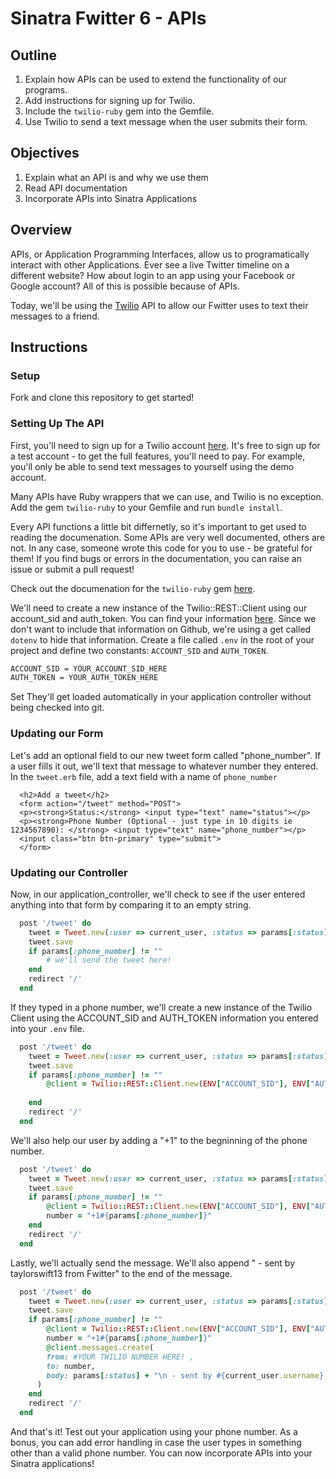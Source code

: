# Sinatra Fwitter 6 -  APIs

## Outline
 1. Explain how APIs can be used to extend the functionality of our programs. 
 2. Add instructions for signing up for Twilio.
 3. Include the `twilio-ruby` gem into the Gemfile. 
 4. Use Twilio to send a text message when the user submits their form. 

## Objectives

1. Explain what an API is and why we use them
2. Read API documentation
3. Incorporate APIs into Sinatra Applications

## Overview

APIs, or Application Programming Interfaces, allow us to programatically interact with other Applications. Ever see a live Twitter timeline on a different website? How about login to an app using your Facebook or Google account? All of this is possible because of APIs. 

Today, we'll be using the [Twilio](https://www.twilio.com/) API to allow our Fwitter uses to text their messages to a friend. 

## Instructions

### Setup

Fork and clone this repository to get started! 


### Setting Up The API

First, you'll need to sign up for a Twilio account [here](https://www.twilio.com/try-twilio). It's free to sign up for a test account - to get the full features, you'll need to pay. For example, you'll only be able to send text messages to yourself using the demo account. 

Many APIs have Ruby wrappers that we can use, and Twilio is no exception. Add the gem `twilio-ruby` to your Gemfile and run `bundle install`. 

Every API functions a little bit differnetly, so it's important to get used to reading the documenation. Some APIs are very well documented, others are not. In any case, someone wrote this code for you to use - be grateful for them! If you find bugs or errors in the documentation, you can raise an issue or submit a pull request! 

Check out the documenation for the `twilio-ruby` gem [here](https://github.com/twilio/twilio-ruby/blob/master/README.md). 

We'll need to create a new instance of the Twilio::REST::Client using our account_sid and auth_token. You can find your information [here](https://www.twilio.com/user/account/developer-tools/api-explorer/message-create). Since we don't want to include that information on Github, we're using a get called `dotenv` to hide that information. Create a file called `.env` in the root of your project and define two constants: `ACCOUNT_SID` and `AUTH_TOKEN`. 

```bash
ACCOUNT_SID = YOUR_ACCOUNT_SID_HERE 
AUTH_TOKEN = YOUR_AUTH_TOKEN_HERE

```

Set They'll get loaded automatically in your application controller without being checked into git. 

### Updating our Form

Let's add an optional field to our new tweet form called "phone_number". If a user fills it out, we'll text that message to whatever number they entered. In the `tweet.erb` file, add a text field with a name of `phone_number`

```ERB
  <h2>Add a tweet</h2>
  <form action="/tweet" method="POST">
  <p><strong>Status:</strong> <input type="text" name="status"></p>
  <p><strong>Phone Number (Optional - just type in 10 digits ie 1234567890): </strong> <input type="text" name="phone_number"></p>
  <input class="btn btn-primary" type="submit">
  </form>
```

### Updating our Controller

Now, in our application_controller, we'll check to see if the user entered anything into that form by comparing it to an empty string.

```ruby
  post '/tweet' do
    tweet = Tweet.new(:user => current_user, :status => params[:status])
    tweet.save
    if params[:phone_number] != ""
		# we'll send the tweet here!
    end
    redirect '/'
  end
```

If they typed in a phone number, we'll create a new instance of the Twilio Client using the ACCOUNT_SID and AUTH_TOKEN information you entered into your `.env` file.

```ruby
  post '/tweet' do
    tweet = Tweet.new(:user => current_user, :status => params[:status])
    tweet.save
    if params[:phone_number] != ""
		@client = Twilio::REST::Client.new(ENV["ACCOUNT_SID"], ENV["AUTH_TOKEN"])
		
    end
    redirect '/'
  end
```

We'll also help our user by adding a "+1" to the begninning of the phone number. 

```ruby
  post '/tweet' do
    tweet = Tweet.new(:user => current_user, :status => params[:status])
    tweet.save
    if params[:phone_number] != ""
		@client = Twilio::REST::Client.new(ENV["ACCOUNT_SID"], ENV["AUTH_TOKEN"])
		number = "+1#{params[:phone_number]}"
    end
    redirect '/'
  end
```

Lastly, we'll actually send the message. We'll also append " - sent by taylorswift13 from Fwitter" to the end of the message.

```ruby
  post '/tweet' do
    tweet = Tweet.new(:user => current_user, :status => params[:status])
    tweet.save
    if params[:phone_number] != ""
		@client = Twilio::REST::Client.new(ENV["ACCOUNT_SID"], ENV["AUTH_TOKEN"])
		number = "+1#{params[:phone_number]}"
		@client.messages.create(
        from: #YOUR TWILIO NUMBER HERE! ,
        to: number,
        body: params[:status] + "\n - sent by #{current_user.username} from Fwitter"
      )
    end
    redirect '/'
  end
```

And that's it! Test out your application using your phone number. As a bonus, you can add error handling in case the user types in something other than a valid phone number. You can now incorporate APIs into your Sinatra applications!